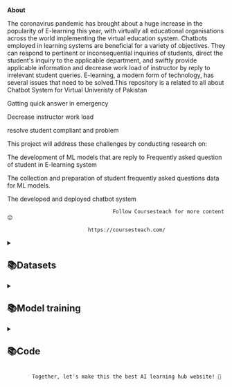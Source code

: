 **About**

 The coronavirus pandemic has brought about a huge increase in the popularity of E-learning this year, with virtually all educational organisations across the world implementing the virtual education system. Chatbots employed in learning systems are beneficial for a variety of objectives. They can respond to pertinent or inconsequential inquiries of students, direct the student's inquiry to the applicable department, and swiftly provide applicable information and decrease work load of instructor by reply to irrelevant student queries. E-learning, a modern form of technology, has several issues that need to be solved.This repository is a related to all about Chatbot System for Virtual Univeristy of Pakistan 
 
Gatting quick answer in emergency

Decrease instructor work load 

resolve student compliant and problem 

This project will address these challenges by conducting research on:

The development of ML models that are reply to Frequently asked question of student in E-learning system

The collection and preparation of student frequently asked questions data for ML models.

The developed and deployed chatbot system 

                                      Follow Coursesteach for more content 😊

                              https://coursesteach.com/


<details> 
<summary> <h2>📚Datasets</h2> </summary>

| Dataset 1 | Dataset 2| Dataset 3 |
|---|---|---|
|[**Student Frequently Asked Questions**](https://docs.google.com/spreadsheets/d/1h9rXxXZz2jjP-PIgt0lSizx_4qcZnrby/edit?rtpof=true#gid=1665551337)|[**Trained Intent**](https://drive.google.com/file/d/1GHmm3ffgbYly020kJHsOCDeVHG1fKb2Z/view?usp=drive_link)|[**Latest Intent**](https://drive.google.com/file/d/1xz1bfvzCJGyuWF3zp47duYL8MEE70kzZ/view?usp=drive_link)
</details>
  
 <details> 
<summary> <h2>📚Model training </h2> </summary>

| Code Name | Code | Code |
|---|---|---|
| **1- Samman**|[![Colab icon](https://img.shields.io/badge/Colab-Open-blue.svg?logo=colab&logoColor=white)](https://colab.research.google.com/drive/1vywb0pfrUa9g3-CwBkno8RpOPeq9c3p8)| [1](https://github.com/SammanArooj/Model_Training_Samman/blob/main/Model_Training_Samman.ipynb) |
</details>
<details> 
<summary> <h2>📚Code </h2> </summary>

| Code  | Code | 
|---|---|
| **1- Samman**|[Flask Code(https://drive.google.com/file/d/1UlvY47ZIJdv_AmXkJNrxtM1KGOTuQSMm/view?usp=drive_link) |
</details>


            Together, let's make this the best AI learning hub website! 🚀








